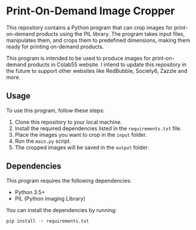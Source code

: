 # Print-On-Demand Image Cropper

This repository contains a Python program that can crop images for print-on-demand products using the PIL library. The program takes input files, manipulates them, and crops them to predefined dimensions, making them ready for printing on-demand products.

This program is intended to be used to produce images for print-on-demand products in Colab55 website. I intend to update this repository in the future to support other websites like RedBubble, Society6, Zazzle and more.

## Usage

To use this program, follow these steps:

1. Clone this repository to your local machine.
2. Install the required dependencies listed in the `requirements.txt` file.
3. Place the images you want to crop in the `input` folder.
4. Run the `main.py` script.
5. The cropped images will be saved in the `output` folder.

## Dependencies

This program requires the following dependencies:

* Python 3.5+
* PIL (Python Imaging Library)

You can install the dependencies by running:

```bash
pip install -r requirements.txt
```